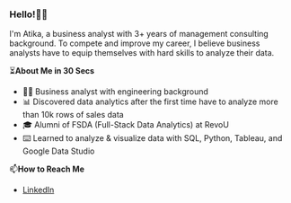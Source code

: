 ### Hello!👩‍💻

I'm Atika, a business analyst with 3+ years of management consulting background. To compete and improve my career, I believe business analysts have to equip themselves with hard skills to analyze their data.

⏳**About Me in 30 Secs**
- 👩‍🔬 Business analyst with engineering background
- 📊 Discovered data analytics after the first time have to analyze more than 10k rows of sales data
- 🎓 Alumni of FSDA (Full-Stack Data Analytics) at RevoU
- ⌨️ Learned to analyze & visualize data with SQL, Python, Tableau, and Google Data Studio

📫**How to Reach Me**
- [LinkedIn](https://www.linkedin.com/in/atikahasna/)


<!--
**atikahasna/atikahasna** is a ✨ _special_ ✨ repository because its `README.md` (this file) appears on your GitHub profile.

Here are some ideas to get you started:

- 🔭 I’m currently working on ...
- 🌱 I’m currently learning ...
- 👯 I’m looking to collaborate on ...
- 🤔 I’m looking for help with ...
- 💬 Ask me about ...
- 📫 How to reach me: ...
- 😄 Pronouns: ...
- ⚡ Fun fact: ...
-->
